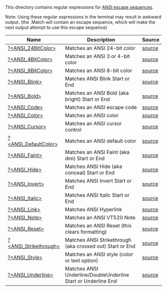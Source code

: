 This directory contains regular expressions for [ANSI escape sequences](https://en.wikipedia.org/wiki/ANSI_escape_code).

Note:  Using these regular expressions in the terminal may result in awkward output.  (the .Match will contain an escape sequence, which will make the next output attempt to use this escape sequence)


|Name                                            |Description                                                  |Source                                  |
|------------------------------------------------|-------------------------------------------------------------|----------------------------------------|
|[?<ANSI_24BitColor>](24BitColor.regex.txt)      |Matches an ANSI 24-bit color                                 |[source](24BitColor.regex.source.ps1)   |
|[?<ANSI_4BitColor>](4BitColor.regex.txt)        |Matches an ANSI 3 or 4-bit color                             |[source](4BitColor.regex.source.ps1)    |
|[?<ANSI_8BitColor>](8BitColor.regex.txt)        |Matches an ANSI 8-bit color                                  |[source](8BitColor.regex.source.ps1)    |
|[?<ANSI_Blink>](Blink.regex.txt)                |Matches ANSI Blink Start or End                              |[source](Blink.regex.source.ps1)        |
|[?<ANSI_Bold>](Bold.regex.txt)                  |Matches an ANSI Bold (aka bright) Start or End               |[source](Bold.regex.source.ps1)         |
|[?<ANSI_Code>](Code.regex.txt)                  |Matches an ANSI escape code                                  |[source](Code.regex.source.ps1)         |
|[?<ANSI_Color>](Color.regex.txt)                |Matches an ANSI color                                        |[source](Color.regex.source.ps1)        |
|[?<ANSI_Cursor>](Cursor.regex.txt)              |Matches an ANSI cursor control                               |[source](Cursor.regex.source.ps1)       |
|[?<ANSI_DefaultColor>](DefaultColor.regex.txt)  |Matches an ANSI default color                                |[source](DefaultColor.regex.source.ps1) |
|[?<ANSI_Faint>](Faint.regex.txt)                |Matches an ANSI Faint (aka dim) Start or End                 |[source](Faint.regex.source.ps1)        |
|[?<ANSI_Hide>](Hide.regex.txt)                  |Matches ANSI Hide (aka conceal) Start or End                 |[source](Hide.regex.source.ps1)         |
|[?<ANSI_Invert>](Invert.regex.txt)              |Matches ANSI Invert Start or End                             |[source](Invert.regex.source.ps1)       |
|[?<ANSI_Italic>](Italic.regex.txt)              |Matches ANSI Italic Start or End                             |[source](Italic.regex.source.ps1)       |
|[?<ANSI_Link>](Link.regex.txt)                  |Matches ANSI Hyperlink                                       |[source](Link.regex.source.ps1)         |
|[?<ANSI_Note>](Note.regex.txt)                  |Matches an ANSI VT520 Note                                   |[source](Note.regex.source.ps1)         |
|[?<ANSI_Reset>](Reset.regex.txt)                |Matches an ANSI Reset (this clears formatting)               |[source](Reset.regex.source.ps1)        |
|[?<ANSI_Strikethrough>](Strikethrough.regex.txt)|Matches ANSI Strikethrough (aka crossed out) Start or End    |[source](Strikethrough.regex.source.ps1)|
|[?<ANSI_Style>](Style.regex.txt)                |Matches an ANSI style (color or text option)                 |[source](Style.regex.source.ps1)        |
|[?<ANSI_Underline>](Underline.regex.txt)        |Matches ANSI Underline/DoubleUnderline Start or Underline End|[source](Underline.regex.source.ps1)    |


